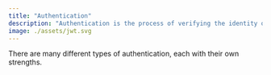 ```yaml
---
title: "Authentication"
description: "Authentication is the process of verifying the identity of a user or device."
image: ./assets/jwt.svg
---
```


There are many different types of authentication, each with their own strengths.